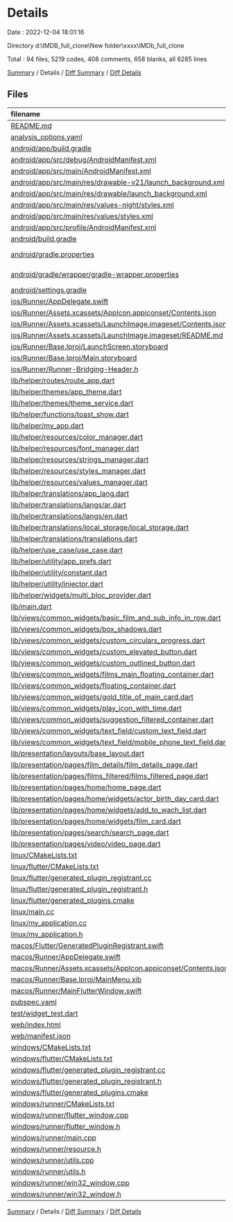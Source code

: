 # Details

Date : 2022-12-04 18:01:16

Directory d:\\IMDB_full_clone\\New folder\\xxxx\\IMDb_full_clone

Total : 94 files,  5219 codes, 408 comments, 658 blanks, all 6285 lines

[Summary](results.md) / Details / [Diff Summary](diff.md) / [Diff Details](diff-details.md)

## Files
| filename | language | code | comment | blank | total |
| :--- | :--- | ---: | ---: | ---: | ---: |
| [README.md](/README.md) | Markdown | 10 | 0 | 7 | 17 |
| [analysis_options.yaml](/analysis_options.yaml) | YAML | 3 | 23 | 4 | 30 |
| [android/app/build.gradle](/android/app/build.gradle) | Gradle | 54 | 5 | 13 | 72 |
| [android/app/src/debug/AndroidManifest.xml](/android/app/src/debug/AndroidManifest.xml) | XML | 4 | 4 | 1 | 9 |
| [android/app/src/main/AndroidManifest.xml](/android/app/src/main/AndroidManifest.xml) | XML | 28 | 6 | 1 | 35 |
| [android/app/src/main/res/drawable-v21/launch_background.xml](/android/app/src/main/res/drawable-v21/launch_background.xml) | XML | 4 | 7 | 2 | 13 |
| [android/app/src/main/res/drawable/launch_background.xml](/android/app/src/main/res/drawable/launch_background.xml) | XML | 4 | 7 | 2 | 13 |
| [android/app/src/main/res/values-night/styles.xml](/android/app/src/main/res/values-night/styles.xml) | XML | 9 | 9 | 1 | 19 |
| [android/app/src/main/res/values/styles.xml](/android/app/src/main/res/values/styles.xml) | XML | 9 | 9 | 1 | 19 |
| [android/app/src/profile/AndroidManifest.xml](/android/app/src/profile/AndroidManifest.xml) | XML | 4 | 4 | 1 | 9 |
| [android/build.gradle](/android/build.gradle) | Gradle | 27 | 0 | 5 | 32 |
| [android/gradle.properties](/android/gradle.properties) | Java Properties | 3 | 0 | 1 | 4 |
| [android/gradle/wrapper/gradle-wrapper.properties](/android/gradle/wrapper/gradle-wrapper.properties) | Java Properties | 5 | 0 | 1 | 6 |
| [android/settings.gradle](/android/settings.gradle) | Gradle | 8 | 0 | 4 | 12 |
| [ios/Runner/AppDelegate.swift](/ios/Runner/AppDelegate.swift) | Swift | 12 | 0 | 2 | 14 |
| [ios/Runner/Assets.xcassets/AppIcon.appiconset/Contents.json](/ios/Runner/Assets.xcassets/AppIcon.appiconset/Contents.json) | JSON | 122 | 0 | 1 | 123 |
| [ios/Runner/Assets.xcassets/LaunchImage.imageset/Contents.json](/ios/Runner/Assets.xcassets/LaunchImage.imageset/Contents.json) | JSON | 23 | 0 | 1 | 24 |
| [ios/Runner/Assets.xcassets/LaunchImage.imageset/README.md](/ios/Runner/Assets.xcassets/LaunchImage.imageset/README.md) | Markdown | 3 | 0 | 2 | 5 |
| [ios/Runner/Base.lproj/LaunchScreen.storyboard](/ios/Runner/Base.lproj/LaunchScreen.storyboard) | XML | 36 | 1 | 1 | 38 |
| [ios/Runner/Base.lproj/Main.storyboard](/ios/Runner/Base.lproj/Main.storyboard) | XML | 25 | 1 | 1 | 27 |
| [ios/Runner/Runner-Bridging-Header.h](/ios/Runner/Runner-Bridging-Header.h) | C++ | 1 | 0 | 1 | 2 |
| [lib/helper/routes/route_app.dart](/lib/helper/routes/route_app.dart) | Dart | 20 | 2 | 5 | 27 |
| [lib/helper/themes/app_theme.dart](/lib/helper/themes/app_theme.dart) | Dart | 128 | 0 | 7 | 135 |
| [lib/helper/themes/theme_service.dart](/lib/helper/themes/theme_service.dart) | Dart | 15 | 0 | 5 | 20 |
| [lib/helper/functions/toast_show.dart](/lib/helper/functions/toast_show.dart) | Dart | 33 | 0 | 5 | 38 |
| [lib/helper/my_app.dart](/lib/helper/my_app.dart) | Dart | 51 | 0 | 7 | 58 |
| [lib/helper/resources/color_manager.dart](/lib/helper/resources/color_manager.dart) | Dart | 38 | 0 | 14 | 52 |
| [lib/helper/resources/font_manager.dart](/lib/helper/resources/font_manager.dart) | Dart | 34 | 0 | 11 | 45 |
| [lib/helper/resources/strings_manager.dart](/lib/helper/resources/strings_manager.dart) | Dart | 3 | 0 | 1 | 4 |
| [lib/helper/resources/styles_manager.dart](/lib/helper/resources/styles_manager.dart) | Dart | 51 | 0 | 9 | 60 |
| [lib/helper/resources/values_manager.dart](/lib/helper/resources/values_manager.dart) | Dart | 65 | 0 | 7 | 72 |
| [lib/helper/translations/app_lang.dart](/lib/helper/translations/app_lang.dart) | Dart | 26 | 0 | 7 | 33 |
| [lib/helper/translations/langs/ar.dart](/lib/helper/translations/langs/ar.dart) | Dart | 135 | 0 | 1 | 136 |
| [lib/helper/translations/langs/en.dart](/lib/helper/translations/langs/en.dart) | Dart | 140 | 1 | 2 | 143 |
| [lib/helper/translations/local_storage/local_storage.dart](/lib/helper/translations/local_storage/local_storage.dart) | Dart | 9 | 0 | 3 | 12 |
| [lib/helper/translations/translations.dart](/lib/helper/translations/translations.dart) | Dart | 7 | 0 | 2 | 9 |
| [lib/helper/use_case/use_case.dart](/lib/helper/use_case/use_case.dart) | Dart | 23 | 0 | 6 | 29 |
| [lib/helper/utility/app_prefs.dart](/lib/helper/utility/app_prefs.dart) | Dart | 13 | 0 | 7 | 20 |
| [lib/helper/utility/constant.dart](/lib/helper/utility/constant.dart) | Dart | 2 | 0 | 0 | 2 |
| [lib/helper/utility/injector.dart](/lib/helper/utility/injector.dart) | Dart | 10 | 14 | 6 | 30 |
| [lib/helper/widgets/multi_bloc_provider.dart](/lib/helper/widgets/multi_bloc_provider.dart) | Dart | 9 | 10 | 4 | 23 |
| [lib/main.dart](/lib/main.dart) | Dart | 5 | 0 | 2 | 7 |
| [lib/views/common_widgets/basic_film_and_sub_info_in_row.dart](/lib/views/common_widgets/basic_film_and_sub_info_in_row.dart) | Dart | 110 | 0 | 4 | 114 |
| [lib/views/common_widgets/box_shadows.dart](/lib/views/common_widgets/box_shadows.dart) | Dart | 16 | 0 | 2 | 18 |
| [lib/views/common_widgets/custom_circulars_progress.dart](/lib/views/common_widgets/custom_circulars_progress.dart) | Dart | 41 | 0 | 7 | 48 |
| [lib/views/common_widgets/custom_elevated_button.dart](/lib/views/common_widgets/custom_elevated_button.dart) | Dart | 37 | 0 | 4 | 41 |
| [lib/views/common_widgets/custom_outlined_button.dart](/lib/views/common_widgets/custom_outlined_button.dart) | Dart | 29 | 0 | 4 | 33 |
| [lib/views/common_widgets/films_main_floating_container.dart](/lib/views/common_widgets/films_main_floating_container.dart) | Dart | 60 | 0 | 5 | 65 |
| [lib/views/common_widgets/floating_container.dart](/lib/views/common_widgets/floating_container.dart) | Dart | 28 | 0 | 4 | 32 |
| [lib/views/common_widgets/gold_title_of_main_card.dart](/lib/views/common_widgets/gold_title_of_main_card.dart) | Dart | 54 | 0 | 5 | 59 |
| [lib/views/common_widgets/play_icon_with_time.dart](/lib/views/common_widgets/play_icon_with_time.dart) | Dart | 24 | 0 | 3 | 27 |
| [lib/views/common_widgets/suggestion_filtered_container.dart](/lib/views/common_widgets/suggestion_filtered_container.dart) | Dart | 110 | 0 | 5 | 115 |
| [lib/views/common_widgets/text_field/custom_text_field.dart](/lib/views/common_widgets/text_field/custom_text_field.dart) | Dart | 47 | 0 | 3 | 50 |
| [lib/views/common_widgets/text_field/mobile_phone_text_field.dart](/lib/views/common_widgets/text_field/mobile_phone_text_field.dart) | Dart | 35 | 0 | 5 | 40 |
| [lib/presentation/layouts/base_layout.dart](/lib/presentation/layouts/base_layout.dart) | Dart | 54 | 0 | 7 | 61 |
| [lib/presentation/pages/film_details/film_details_page.dart](/lib/presentation/pages/film_details/film_details_page.dart) | Dart | 1,107 | 2 | 77 | 1,186 |
| [lib/presentation/pages/films_filtered/films_filtered_page.dart](/lib/presentation/pages/films_filtered/films_filtered_page.dart) | Dart | 83 | 0 | 5 | 88 |
| [lib/presentation/pages/home/home_page.dart](/lib/presentation/pages/home/home_page.dart) | Dart | 226 | 0 | 16 | 242 |
| [lib/presentation/pages/home/widgets/actor_birth_day_card.dart](/lib/presentation/pages/home/widgets/actor_birth_day_card.dart) | Dart | 68 | 0 | 5 | 73 |
| [lib/presentation/pages/home/widgets/add_to_wach_list.dart](/lib/presentation/pages/home/widgets/add_to_wach_list.dart) | Dart | 28 | 0 | 4 | 32 |
| [lib/presentation/pages/home/widgets/film_card.dart](/lib/presentation/pages/home/widgets/film_card.dart) | Dart | 112 | 0 | 10 | 122 |
| [lib/presentation/pages/search/search_page.dart](/lib/presentation/pages/search/search_page.dart) | Dart | 75 | 0 | 4 | 79 |
| [lib/presentation/pages/video/video_page.dart](/lib/presentation/pages/video/video_page.dart) | Dart | 282 | 0 | 20 | 302 |
| [linux/CMakeLists.txt](/linux/CMakeLists.txt) | CMake | 75 | 38 | 26 | 139 |
| [linux/flutter/CMakeLists.txt](/linux/flutter/CMakeLists.txt) | CMake | 66 | 13 | 10 | 89 |
| [linux/flutter/generated_plugin_registrant.cc](/linux/flutter/generated_plugin_registrant.cc) | C++ | 3 | 4 | 5 | 12 |
| [linux/flutter/generated_plugin_registrant.h](/linux/flutter/generated_plugin_registrant.h) | C++ | 5 | 5 | 6 | 16 |
| [linux/flutter/generated_plugins.cmake](/linux/flutter/generated_plugins.cmake) | CMake | 15 | 3 | 6 | 24 |
| [linux/main.cc](/linux/main.cc) | C++ | 5 | 0 | 2 | 7 |
| [linux/my_application.cc](/linux/my_application.cc) | C++ | 74 | 11 | 20 | 105 |
| [linux/my_application.h](/linux/my_application.h) | C++ | 7 | 7 | 5 | 19 |
| [macos/Flutter/GeneratedPluginRegistrant.swift](/macos/Flutter/GeneratedPluginRegistrant.swift) | Swift | 8 | 3 | 4 | 15 |
| [macos/Runner/AppDelegate.swift](/macos/Runner/AppDelegate.swift) | Swift | 8 | 0 | 2 | 10 |
| [macos/Runner/Assets.xcassets/AppIcon.appiconset/Contents.json](/macos/Runner/Assets.xcassets/AppIcon.appiconset/Contents.json) | JSON | 68 | 0 | 1 | 69 |
| [macos/Runner/Base.lproj/MainMenu.xib](/macos/Runner/Base.lproj/MainMenu.xib) | XML | 343 | 0 | 1 | 344 |
| [macos/Runner/MainFlutterWindow.swift](/macos/Runner/MainFlutterWindow.swift) | Swift | 12 | 0 | 4 | 16 |
| [pubspec.yaml](/pubspec.yaml) | YAML | 27 | 60 | 16 | 103 |
| [test/widget_test.dart](/test/widget_test.dart) | Dart | 14 | 10 | 7 | 31 |
| [web/index.html](/web/index.html) | HTML | 37 | 16 | 6 | 59 |
| [web/manifest.json](/web/manifest.json) | JSON | 35 | 0 | 1 | 36 |
| [windows/CMakeLists.txt](/windows/CMakeLists.txt) | CMake | 59 | 25 | 18 | 102 |
| [windows/flutter/CMakeLists.txt](/windows/flutter/CMakeLists.txt) | CMake | 81 | 13 | 11 | 105 |
| [windows/flutter/generated_plugin_registrant.cc](/windows/flutter/generated_plugin_registrant.cc) | C++ | 3 | 4 | 5 | 12 |
| [windows/flutter/generated_plugin_registrant.h](/windows/flutter/generated_plugin_registrant.h) | C++ | 5 | 5 | 6 | 16 |
| [windows/flutter/generated_plugins.cmake](/windows/flutter/generated_plugins.cmake) | CMake | 15 | 3 | 6 | 24 |
| [windows/runner/CMakeLists.txt](/windows/runner/CMakeLists.txt) | CMake | 21 | 12 | 7 | 40 |
| [windows/runner/flutter_window.cpp](/windows/runner/flutter_window.cpp) | C++ | 45 | 4 | 13 | 62 |
| [windows/runner/flutter_window.h](/windows/runner/flutter_window.h) | C++ | 20 | 5 | 9 | 34 |
| [windows/runner/main.cpp](/windows/runner/main.cpp) | C++ | 30 | 4 | 10 | 44 |
| [windows/runner/resource.h](/windows/runner/resource.h) | C++ | 9 | 6 | 2 | 17 |
| [windows/runner/utils.cpp](/windows/runner/utils.cpp) | C++ | 53 | 2 | 10 | 65 |
| [windows/runner/utils.h](/windows/runner/utils.h) | C++ | 8 | 6 | 6 | 20 |
| [windows/runner/win32_window.cpp](/windows/runner/win32_window.cpp) | C++ | 183 | 15 | 48 | 246 |
| [windows/runner/win32_window.h](/windows/runner/win32_window.h) | C++ | 48 | 29 | 22 | 99 |

[Summary](results.md) / Details / [Diff Summary](diff.md) / [Diff Details](diff-details.md)